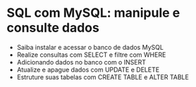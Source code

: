 # SQL com MySQL: manipule e consulte dados

+ Saiba instalar e acessar o banco de dados MySQL
+ Realize consultas com SELECT e filtre com WHERE
+ Adicionando dados no banco com o INSERT
+ Atualize e apague dados com UPDATE e DELETE
+ Estruture suas tabelas com CREATE TABLE e ALTER TABLE

